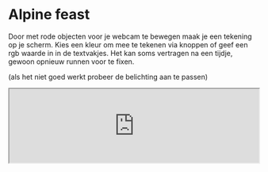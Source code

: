 # Alpine feast

Door met rode objecten voor je webcam te bewegen maak je een tekening op je scherm.
Kies een kleur om mee te tekenen via knoppen of geef een rgb waarde in in de textvakjes.
Het kan soms vertragen na een tijdje, gewoon opnieuw runnen voor te fixen.

(als het niet goed werkt probeer de belichting aan te passen)

<iframe width="100%" src="https://editor.p5js.org/Kenneth_Verhoeven/full/pzikI2Btd"></iframe>